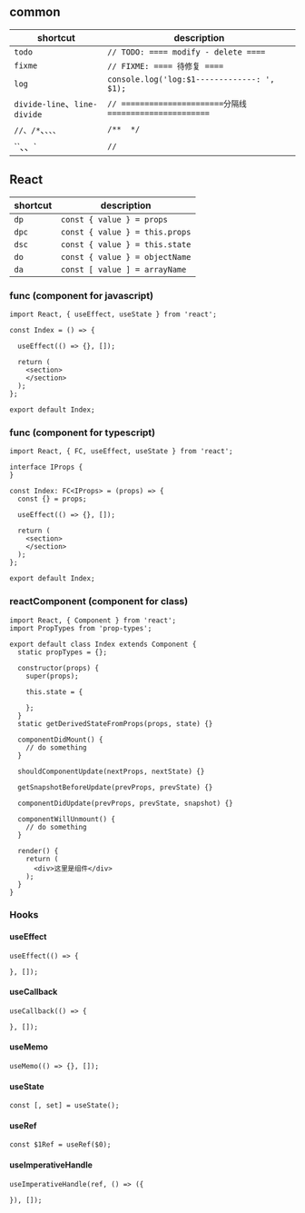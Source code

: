 ## common

shortcut | description
--- | ---
`todo` | `// TODO: ==== modify - delete ====`
`fixme` | `// FIXME: ==== 待修复 ====`
`log` | `console.log('log:$1-------------: ', $1);`
`divide-line`、`line-divide` | `// ======================分隔线======================`
`//、/*`、`、、、` | `/**  */`
``、、` | `// `

<!-- ## javascript

shortcut | description
--- | ---
`values` | `Object.values(obj)`
`assign` | `Object.assign({}, obj)`
`freeze` | `Object.freeze(obj)`
`promise` | `new Promise((resolve, reject) => {})`
`resolve` | `Promise.resolve()`
`reject` | `Promise.reject()`
`race` | `Promise.race()`
`all` | `Promise.all([])`
`stringify` | `JSON.stringify()`
`parse` | `JSON.parse()` -->

## React

shortcut | description
--- | ---
`dp` | `const { value } = props`
`dpc` | `const { value } = this.props`
`dsc` | `const { value } = this.state`
`do` | `const { value } = objectName`
`da` | `const [ value ] = arrayName`

### func (component for javascript)

```
import React, { useEffect, useState } from 'react';

const Index = () => {

  useEffect(() => {}, []);

  return (
    <section>
    </section>
  );
};

export default Index;

```

### func (component for typescript)

```
import React, { FC, useEffect, useState } from 'react';

interface IProps {
}

const Index: FC<IProps> = (props) => {
  const {} = props;

  useEffect(() => {}, []);

  return (
    <section>
    </section>
  );
};

export default Index;

```

### reactComponent (component for class)

```
import React, { Component } from 'react';
import PropTypes from 'prop-types';

export default class Index extends Component {
  static propTypes = {};

  constructor(props) {
    super(props);

    this.state = {

    };
  }
  static getDerivedStateFromProps(props, state) {}

  componentDidMount() {
    // do something
  }

  shouldComponentUpdate(nextProps, nextState) {}

  getSnapshotBeforeUpdate(prevProps, prevState) {}

  componentDidUpdate(prevProps, prevState, snapshot) {}

  componentWillUnmount() {
    // do something
  }

  render() {
    return (
      <div>这里是组件</div>
    );
  }
}
```

### Hooks

#### useEffect

```
useEffect(() => {

}, []);
```

#### useCallback

```
useCallback(() => {

}, []);
```

#### useMemo

```
useMemo(() => {}, []);
```

#### useState

```
const [, set] = useState();
```

#### useRef

```
const $1Ref = useRef($0);
```

#### useImperativeHandle

```
useImperativeHandle(ref, () => ({

}), []);
```
